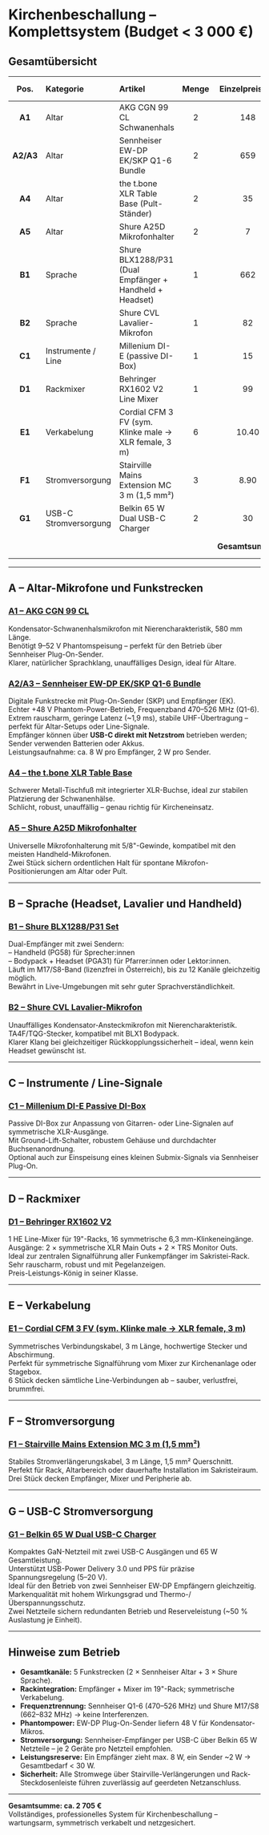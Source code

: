 # Kirchenbeschallung – Komplettsystem (Budget < 3 000 €)

## Gesamtübersicht

| Pos. | Kategorie | Artikel | Menge | Einzelpreis (€) | Gesamt (€) |
|:--:|:--|:--|:--:|:--:|:--:|
| **A1** | Altar | AKG CGN 99 CL Schwanenhals | 2 | 148 | **296** |
| **A2/A3** | Altar | Sennheiser EW-DP EK/SKP Q1-6 Bundle | 2 | 659 | **1 318** |
| **A4** | Altar | the t.bone XLR Table Base (Pult-Ständer) | 2 | 35 | **70** |
| **A5** | Altar | Shure A25D Mikrofonhalter | 2 | 7 | **14** |
| **B1** | Sprache | Shure BLX1288/P31 (Dual Empfänger + Handheld + Headset) | 1 | 662 | **662** |
| **B2** | Sprache | Shure CVL Lavalier-Mikrofon | 1 | 82 | **82** |
| **C1** | Instrumente / Line | Millenium DI-E (passive DI-Box) | 1 | 15 | **15** |
| **D1** | Rackmixer | Behringer RX1602 V2 Line Mixer | 1 | 99 | **99** |
| **E1** | Verkabelung | Cordial CFM 3 FV (sym. Klinke male → XLR female, 3 m) | 6 | 10.40 | **62.40** |
| **F1** | Stromversorgung | Stairville Mains Extension MC 3 m (1,5 mm²) | 3 | 8.90 | **26.70** |
| **G1** | USB-C Stromversorgung | Belkin 65 W Dual USB-C Charger | 2 | 30 | **60** |
|  |  |  |  | **Gesamtsumme:** | **2 705 €** |

---

## A – Altar-Mikrofone und Funkstrecken

### [A1 – AKG CGN 99 CL](https://www.thomann.de/at/akg_cgn_99_cl.htm)
Kondensator-Schwanenhalsmikrofon mit Nierencharakteristik, 580 mm Länge.  
Benötigt 9–52 V Phantomspeisung – perfekt für den Betrieb über Sennheiser Plug-On-Sender.  
Klarer, natürlicher Sprachklang, unauffälliges Design, ideal für Altare.

### [A2/A3 – Sennheiser EW-DP EK/SKP Q1-6 Bundle](https://www.thomann.at/sennheiser_ew_dp_ek_skp_q1_6_bundle.htm)
Digitale Funkstrecke mit Plug-On-Sender (SKP) und Empfänger (EK).  
Echter +48 V Phantom-Power-Betrieb, Frequenzband 470–526 MHz (Q1-6).  
Extrem rauscharm, geringe Latenz (~1,9 ms), stabile UHF-Übertragung – perfekt für Altar-Setups oder Line-Signale.  
Empfänger können über **USB-C direkt mit Netzstrom** betrieben werden; Sender verwenden Batterien oder Akkus.  
Leistungsaufnahme: ca. 8 W pro Empfänger, 2 W pro Sender.

### [A4 – the t.bone XLR Table Base](https://www.thomann.at/the_tbone_tischfuss.htm)
Schwerer Metall-Tischfuß mit integrierter XLR-Buchse, ideal zur stabilen Platzierung der Schwanenhälse.  
Schlicht, robust, unauffällig – genau richtig für Kircheneinsatz.

### [A5 – Shure A25D Mikrofonhalter](https://www.thomann.at/shure_a25d_mikrohalter.htm)
Universelle Mikrofonhalterung mit 5/8"-Gewinde, kompatibel mit den meisten Handheld-Mikrofonen.  
Zwei Stück sichern ordentlichen Halt für spontane Mikrofon-Positionierungen am Altar oder Pult.

---

## B – Sprache (Headset, Lavalier und Handheld)

### [B1 – Shure BLX1288/P31 Set](https://www.thomann.at/shure_blx1288_p31_combo_k3e.htm)
Dual-Empfänger mit zwei Sendern:  
– Handheld (PG58) für Sprecher:innen  
– Bodypack + Headset (PGA31) für Pfarrer:innen oder Lektor:innen.  
Läuft im M17/S8-Band (lizenzfrei in Österreich), bis zu 12 Kanäle gleichzeitig möglich.  
Bewährt in Live-Umgebungen mit sehr guter Sprachverständlichkeit.

### [B2 – Shure CVL Lavalier-Mikrofon](https://www.thomann.at/shure_cvl.htm)
Unauffälliges Kondensator-Ansteckmikrofon mit Nierencharakteristik.  
TA4F/TQG-Stecker, kompatibel mit BLX1 Bodypack.  
Klarer Klang bei gleichzeitiger Rückkopplungssicherheit – ideal, wenn kein Headset gewünscht ist.

---

## C – Instrumente / Line-Signale

### [C1 – Millenium DI-E Passive DI-Box](https://www.thomann.at/millenium_die_dibox_passiv.htm)
Passive DI-Box zur Anpassung von Gitarren- oder Line-Signalen auf symmetrische XLR-Ausgänge.  
Mit Ground-Lift-Schalter, robustem Gehäuse und durchdachter Buchsenanordnung.  
Optional auch zur Einspeisung eines kleinen Submix-Signals via Sennheiser Plug-On.

---

## D – Rackmixer

### [D1 – Behringer RX1602 V2](https://www.thomann.at/behringer_rx1602_v2.htm)
1 HE Line-Mixer für 19"-Racks, 16 symmetrische 6,3 mm-Klinkeneingänge.  
Ausgänge: 2 × symmetrische XLR Main Outs + 2 × TRS Monitor Outs.  
Ideal zur zentralen Signalführung aller Funkempfänger im Sakristei-Rack.  
Sehr rauscharm, robust und mit Pegelanzeigen.  
Preis-Leistungs-König in seiner Klasse.

---

## E – Verkabelung

### [E1 – Cordial CFM 3 FV (sym. Klinke male → XLR female, 3 m)](https://www.thomann.at/cordial_cfm_3_fv_klinke_xlr_kabel.htm)
Symmetrisches Verbindungskabel, 3 m Länge, hochwertige Stecker und Abschirmung.  
Perfekt für symmetrische Signalführung vom Mixer zur Kirchenanlage oder Stagebox.  
6 Stück decken sämtliche Line-Verbindungen ab – sauber, verlustfrei, brummfrei.

---

## F – Stromversorgung

### [F1 – Stairville Mains Extension MC 3 m (1,5 mm²)](https://www.thomann.at/stairville_mains_extension_mc_3m_15_mm.htm)
Stabiles Stromverlängerungskabel, 3 m Länge, 1,5 mm² Querschnitt.  
Perfekt für Rack, Altarbereich oder dauerhafte Installation im Sakristeiraum.  
Drei Stück decken Empfänger, Mixer und Peripherie ab.

---

## G – USB-C Stromversorgung

### [G1 – Belkin 65 W Dual USB-C Charger](https://www.amazon.de/Belkin-65-W-USB-C-Ladeger%C3%A4t-Schnellladen-Delivery-3-0-GaN-Technologie/dp/B0B4NZZDQ5?shipTo=AT)
Kompaktes GaN-Netzteil mit zwei USB-C Ausgängen und 65 W Gesamtleistung.  
Unterstützt USB-Power Delivery 3.0 und PPS für präzise Spannungsregelung (5–20 V).  
Ideal für den Betrieb von zwei Sennheiser EW-DP Empfängern gleichzeitig.  
Markenqualität mit hohem Wirkungsgrad und Thermo-/Überspannungsschutz.  
Zwei Netzteile sichern redundanten Betrieb und Reserveleistung (~50 % Auslastung je Einheit).

---

## Hinweise zum Betrieb

- **Gesamtkanäle:** 5 Funkstrecken (2 × Sennheiser Altar + 3 × Shure Sprache).  
- **Rackintegration:** Empfänger + Mixer im 19"-Rack; symmetrische Verkabelung.  
- **Frequenztrennung:** Sennheiser Q1-6 (470–526 MHz) und Shure M17/S8 (662–832 MHz) → keine Interferenzen.  
- **Phantompower:** EW-DP Plug-On-Sender liefern 48 V für Kondensator-Mikros.  
- **Stromversorgung:** Sennheiser-Empfänger per USB-C über Belkin 65 W Netzteile – je 2 Geräte pro Netzteil empfohlen.  
- **Leistungsreserve:** Ein Empfänger zieht max. 8 W, ein Sender ~2 W → Gesamtbedarf < 30 W.  
- **Sicherheit:** Alle Stromwege über Stairville-Verlängerungen und Rack-Steckdosenleiste führen zuverlässig auf geerdeten Netzanschluss.  

---

**Gesamtsumme: ca. 2 705 €**  
Vollständiges, professionelles System für Kirchenbeschallung – wartungsarm, symmetrisch verkabelt und netzgesichert.
